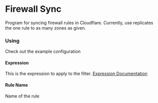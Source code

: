 # Firewall Sync

Program for syncing firewall rules in Cloudflare. Currently, use replicates the one rule to as many zones as given.

### Using

Check out the example configuration

#### Expression
This is the expression to apply to the filter. [Expression Documentation](https://developers.cloudflare.com/firewall/cf-firewall-language)

#### Rule Name

Name of the rule
